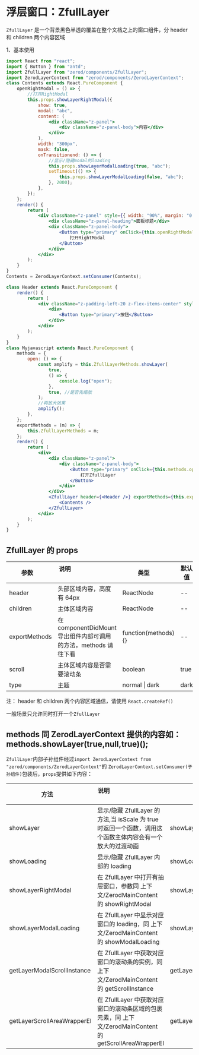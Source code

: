 # 浮层窗口：ZfullLayer

`ZfullLayer` 是一个背景黑色半透的覆盖在整个文档之上的窗口组件，分 header 和 children 两个内容区域

1、基本使用

<div class="z-demo-box" data-render="demo1" data-title=""></div>

```jsx
import React from "react";
import { Button } from "antd";
import ZfullLayer from "zerod/components/ZfullLayer";
import ZerodLayerContext from "zerod/components/ZerodLayerContext";
class Contents extends React.PureComponent {
	openRightModal = () => {
		//打开RightModal
		this.props.showLayerRightModal({
			show: true,
			modal: "abc",
			content: (
				<div className="z-panel">
					<div className="z-panel-body">内容</div>
				</div>
			),
			width: "300px",
			mask: false,
			onTransitionend: () => {
				//显示/隐藏modal的loading
				this.props.showLayerModalLoading(true, "abc");
				setTimeout(() => {
					this.props.showLayerModalLoading(false, "abc");
				}, 2000);
			},
		});
	};
	render() {
		return (
			<div className="z-panel" style={{ width: "90%", margin: "0 auto" }}>
				<div className="z-panel-heading">面板标题</div>
				<div className="z-panel-body">
					<Button type="primary" onClick={this.openRightModal}>
						打开RightModal
					</Button>
				</div>
			</div>
		);
	}
}
Contents = ZerodLayerContext.setConsumer(Contents);

class Header extends React.PureComponent {
	render() {
		return (
			<div className="z-padding-left-20 z-flex-items-center" style={{ height: "100%" }}>
				<div>
					<Button type="primary">按钮</Button>
				</div>
			</div>
		);
	}
}
class Myjavascript extends React.PureComponent {
	methods = {
		open: () => {
			const amplify = this.ZfullLayerMethods.showLayer(
				true,
				() => {
					console.log("open");
				},
				true, //是否先缩放
			);
			//再放大效果
			amplify();
		},
	};
	exportMethods = (m) => {
		this.ZfullLayerMethods = m;
	};
	render() {
		return (
			<div>
				<div className="z-panel">
					<div className="z-panel-body">
						<Button type="primary" onClick={this.methods.open}>
							打开ZfullLayer
						</Button>
					</div>
				</div>
				<ZfullLayer header={<Header />} exportMethods={this.exportMethods}>
					<Contents />
				</ZfullLayer>
			</div>
		);
	}
}
```

## ZfullLayer 的 props

| 参数          | 说明                                                            | 类型                | 默认值 |
| ------------- | --------------------------------------------------------------- | ------------------- | ------ |
| header        | 头部区域内容，高度有 64px                                       | ReactNode           | --     |
| children      | 主体区域内容                                                    | ReactNode           | --     |
| exportMethods | 在 componentDidMount 导出组件内部可调用的方法，methods 请往下看 | function(methods){} | --     |
| scroll        | 主体区域内容是否需要滚动条                                      | boolean             | true   |
| type          | 主题                                                            | normal \| dark      | dark   |

注： header 和 children 两个内容区域通信，请使用 `React.createRef()`

一般场景只允许同时打开一个`ZfullLayer`

## methods 同 ZerodLayerContext 提供的内容如： methods.showLayer(true,null,true)();

`ZfullLayer`内部子孙组件经过`import ZerodLayerContext from "zerod/components/ZerodLayerContext"`的 `ZerodLayerContext.setConsumer(子孙组件)`包装后，`props`提供如下内容：

| 方法                        | 说明                                                                                                                                                                                            | 使用                               | 返回值类型 |
| --------------------------- | ----------------------------------------------------------------------------------------------------------------------------------------------------------------------------------------------- | ---------------------------------- | ---------- |
| showLayer                   | 显示/隐藏 ZfullLayer 的方法,当 isScale 为 true 时返回一个函数，调用这个函数主体内容会有一个放大的过渡动画                                                                                       | showLayer(show,callback,isScale)   | --         |
| showLoading                 | 显示/隐藏 ZfullLayer 内部的 loading                                                                                                                                                             | showLoading(show)                  | --         |
| showLayerRightModal         | 在 ZfullLayer 中打开有抽屉窗口，参数同 <span class="z-history-href" data-path="/main/context-doc/ZerodMainContext-doc">上下文/ZerodMainContent 的 showRightModal</span>                         | showLayerRightModal({})            | --         |
| showLayerModalLoading       | 在 ZfullLayer 中显示对应窗口的 loading，同 <span class="z-history-href" data-path="/main/context-doc/ZerodMainContext-doc">上下文/ZerodMainContent 的 showModalLoading</span>                   | showLayerModalLoading(show,modal)  | --         |
| getLayerModalScrollInstance | 在 ZfullLayer 中获取对应窗口的滚动条的实例，同 <span class="z-history-href" data-path="/main/context-doc/ZerodMainContext-doc">上下文/ZerodMainContent 的 getScrollInstance</span>              | getLayerModalScrollInstance(modal) | object     |
| getLayerScrollAreaWrapperEl | 在 ZfullLayer 中获取对应窗口的滚动条区域的包裹元素，同 <span class="z-history-href" data-path="/main/context-doc/ZerodMainContext-doc">上下文/ZerodMainContent 的 getScrollAreaWrapperEl</span> | getLayerScrollAreaWrapperEl(modal) | Elment     |
